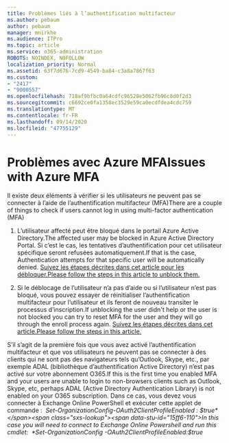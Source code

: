 ```yaml
---
title: Problèmes liés à l’authentification multifacteur
ms.author: pebaum
author: pebaum
manager: mnirkhe
ms.audience: ITPro
ms.topic: article
ms.service: o365-administration
ROBOTS: NOINDEX, NOFOLLOW
localization_priority: Normal
ms.assetid: 63f7d676-7cd9-4549-ba84-c3a8a7867f63
ms.custom:
- "2417"
- "9000557"
ms.openlocfilehash: 718af9bfbc0a64cdfc96528e5062fb96c8d0f2d3
ms.sourcegitcommit: c6692ce0fa1358ec3529e59ca0ecdfdea4cdc759
ms.translationtype: MT
ms.contentlocale: fr-FR
ms.lasthandoff: 09/14/2020
ms.locfileid: "47755129"
---
```

# <a name="issues-with-azure-mfa"></a><span data-ttu-id="15ff6-102">Problèmes avec Azure MFA</span><span class="sxs-lookup"><span data-stu-id="15ff6-102">Issues with Azure MFA</span></span>
<span data-ttu-id="15ff6-103">Il existe deux éléments à vérifier si les utilisateurs ne peuvent pas se connecter à l’aide de l’authentification multifacteur (MFA)</span><span class="sxs-lookup"><span data-stu-id="15ff6-103">There are a couple of things to check if users cannot log in using multi-factor authentication (MFA)</span></span>

1. <span data-ttu-id="15ff6-104">L’utilisateur affecté peut être bloqué dans le portail Azure Active Directory.</span><span class="sxs-lookup"><span data-stu-id="15ff6-104">The affected user may be blocked in Azure Active Directory Portal.</span></span> <span data-ttu-id="15ff6-105">Si c’est le cas, les tentatives d’authentification pour cet utilisateur spécifique seront refusées automatiquement.</span><span class="sxs-lookup"><span data-stu-id="15ff6-105">If that is the case, Authentication attempts for that specific user will be automatically denied.</span></span> [<span data-ttu-id="15ff6-106">Suivez les étapes décrites dans cet article pour les débloquer.</span><span class="sxs-lookup"><span data-stu-id="15ff6-106">Please follow the steps in this article to unblock them.</span></span>](https://docs.microsoft.com/azure/active-directory/authentication/howto-mfa-mfasettings#block-and-unblock-users)

2. <span data-ttu-id="15ff6-107">Si le déblocage de l’utilisateur n’a pas d’aide ou si l’utilisateur n’est pas bloqué, vous pouvez essayer de réinitialiser l’authentification multifacteur pour l’utilisateur et ils feront de nouveau transiter le processus d’inscription.</span><span class="sxs-lookup"><span data-stu-id="15ff6-107">If unblocking the user didn't help or the user is not blocked you can try to reset MFA for the user and they will go through the enroll process again.</span></span> [<span data-ttu-id="15ff6-108">Suivez les étapes décrites dans cet article.</span><span class="sxs-lookup"><span data-stu-id="15ff6-108">Please follow the steps in this article.</span></span>](https://docs.microsoft.com/azure/active-directory/authentication/howto-mfa-userdevicesettings#require-users-to-provide-contact-methods-again)

<span data-ttu-id="15ff6-109">S’il s’agit de la première fois que vous avez activé l’authentification multifacteur et que vos utilisateurs ne peuvent pas se connecter à des clients qui ne sont pas des navigateurs tels qu’Outlook, Skype, etc., par exemple ADAL (bibliothèque d’authentification Active Directory) n’est pas activé sur votre abonnement O365.</span><span class="sxs-lookup"><span data-stu-id="15ff6-109">If this is the first time you enabled MFA and your users are unable to login to non-browsers clients such as Outlook, Skype, etc, perhaps ADAL (Active Directory Authentication Library) is not enabled on your O365 subscription.</span></span> <span data-ttu-id="15ff6-110">Dans ce cas, vous devez vous connecter à Exchange Online PowerShell et exécuter cette applet de commande :  *Set-OrganizationConfig-OAuth2ClientProfileEnabled : $true*</span><span class="sxs-lookup"><span data-stu-id="15ff6-110">In this case you will need to connect to Exchange Online Powershell and run this cmdlet:  *Set-OrganizationConfig -OAuth2ClientProfileEnabled:$true*</span></span>